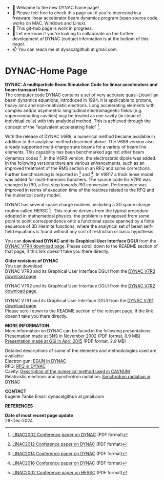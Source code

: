 - 👋 Welcome to the new DYNAC home page!
- 👀 Please feel free to check this page out if you're interested in a freeware linear accelerator beam dynamics program (open source code, works on MAC, Windows and Linux).
- 🌱 This git-hub page is work in progress.
- 💞️ Let me know if you're looking to collaborate on the further development of DYNAC (contact information is at the bottom of this page).
- 📫 You can reach me at dynacatgithub at gmail.com

<!---
dynac-source/dynac-source is a ✨ special ✨ repository because its `README.md` (this file) appears on your GitHub profile.
You can click the Preview link to take a look at your changes.
--->
# DYNAC-Home Page

**DYNAC: A multiparticle Beam Simulation Code for linear accelerators and beam transport lines**  
The computer code DYNAC contains a set of very accurate quasi-Liouvillian beam dynamics equations, introduced in 1994. It is applicable to protons, heavy ions and non-relativistic electrons. Long accelerating elements with complex and/or asymmetric longitudinal electromagnetic fields (e.g. superconducting cavities) may be treated as one cavity (in stead of individual cells) with this analytical method. This is achieved through the concept of the "equivalent accelerating field" [^1].

With the release of DYNAC V6R8, a numerical method became available in addition to the analytical method described above. The V6R8 version also already supported multi-charge state beams for a variety of beam line elements. This capability has been benchmarked against other beam dynamics codes [^2]. In the V6R9 version, the electrostatic dipole was added. In the following versions there are various enhancements, such as an improved treatment of the RMS section in an RFQ and some corrections. Further benchmarking is reported in [^3] and [^4]. In V6R17 a thick lense model was added for multi-harmonic bunchers. The source code for V7R0 was changed to f90, a first step towards f90 conversion. Performance was improved in terms of execution time of the routines related to the RFQ and the numerical cavity model.

DYNAC has several space charge routines, including a 3D space charge routine called HERSC [^5]. This routine derives from the typical procedure adopted in mathematical physics; the problem is transposed from some point to point correspondence onto a functional space spanned by a finite sequence of 3D Hermite functions, where the analytical set of beam self-field equations is found without any sort of restriction or basic hypothesis. 

You can **download DYNAC and its Graphical User Interface DGUI** from the [DYNAC V7R4 download page](https://github.com/dynac-source/DYNAC-download?tab=readme-ov-file#dynac-v7r4-download). Please scroll down to the README section of that page, if this link doesn't take you there directly.  

**Older revisions of DYNAC**  
You can download  
DYNAC V7R3 and its Graphical User Interface DGUI from the [DYNAC V7R3 download page](https://github.com/dynac-source/DYNAC-download-V7R3?tab=readme-ov-file#dynac-download-v7r3).  

DYNAC V7R2 and its Graphical User Interface DGUI from the [DYNAC V7R2 download page](https://github.com/dynac-source/DYNAC-download-V7R2?tab=readme-ov-file#dynac-download-v7r2).   

DYNAC V7R1 and its Graphical User Interface DGUI from the [DYNAC V7R1 download page](https://github.com/dynac-source/DYNAC-download-V7R1#dynac-v7r1-download).  
Please scroll down to the README section of the relevant page, if the link doesn't take you there directly.  

**MORE INFORMATION**  
More information on DYNAC can be found in the following presentations:  
[Presentation made at SNS in November 2002](https://github.com/dynac-source/DYNAC-download/blob/main/dynac_presentation.pdf) (PDF format, 0.9 MB)  
[Presentation made at GSI in April 2015](https://github.com/dynac-source/DYNAC-download/blob/main/GSI_DYNAC_2015_Apr.pdf) (PDF format, 2.9 MB)  

Detailed descriptions of some of the elements and methodologies used are available:  
Electron gun: [EGUN in DYNAC](https://github.com/dynac-source/DYNAC-download/blob/main/egun_bode_2010_07_03.pdf)  
RFQ: [RFQ in DYNAC](https://github.com/dynac-source/DYNAC-download/blob/main/RFQ_2018_05_14.pdf)  
Cavity: [Description of the numerical method used in CAVNUM](https://github.com/dynac-source/DYNAC-download/blob/main/cavity_bode_2016_10_03.pdf)  
Relativistic electrons and synchrotron radiation: [Synchrotron radiation in DYNAC](https://github.com/dynac-source/DYNAC-download/blob/main/synch_rad_2010_07_03.pdf) 

**CONTACT**  
Eugene Tanke 
Email: dynacatgithub at gmail.com 

**REFERENCES**  
[^1]: [LINAC2002 Conference paper on DYNAC](https://github.com/dynac-source/DYNAC-download/blob/main/LINAC2002_TH429.PDF) (PDF format)  
[^2]: [LINAC2012 Conference paper on DYNAC](https://github.com/dynac-source/DYNAC-download/blob/main/LINAC2012_thpb065.pdf) (PDF format)  
[^3]: [LINAC2014 Conference paper on DYNAC](https://github.com/dynac-source/DYNAC-download/blob/main/LINAC2014_thpp043.pdf) (PDF format)  
[^4]: [LINAC2016 Conference paper on DYNAC](https://github.com/dynac-source/DYNAC-download/blob/main/LINAC2016_MOPRC007.pdf) (PDF format)  
[^5]: [LINAC2002 Conference paper on HERSC](https://github.com/dynac-source/DYNAC-download/blob/main/LINAC2002_TH424.PDF) (PDF format)  

**Date of most recent page update**  
28-Dec-2024
